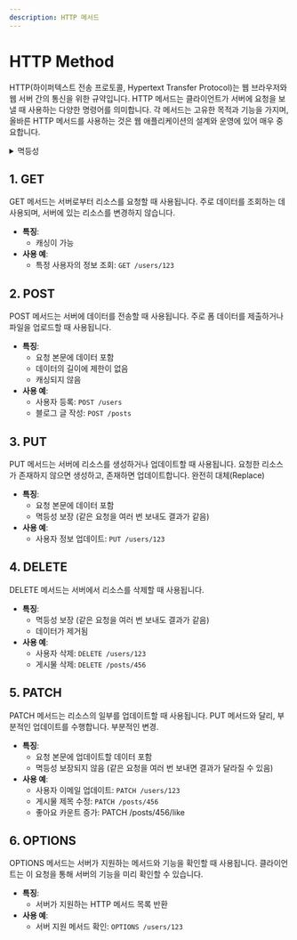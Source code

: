 ```yaml
---
description: HTTP 메서드
---
```


# HTTP Method

HTTP(하이퍼텍스트 전송 프로토콜, Hypertext Transfer Protocol)는 웹 브라우저와 웹 서버 간의 통신을 위한 규약입니다. HTTP 메서드는 클라이언트가 서버에 요청을 보낼 때 사용하는 다양한 명령어를 의미합니다. 각 메서드는 고유한 목적과 기능을 가지며, 올바른 HTTP 메서드를 사용하는 것은 웹 애플리케이션의 설계와 운영에 있어 매우 중요합니다.



<details>

<summary> 멱등성</summary>

멱등성(Idempotency)은 수학과 컴퓨터 과학에서 중요한 개념으로, 연산을 여러 번 적용하더라도 결과가 달라지지 않는 성질을 의미합니다. 즉, 동일한 연산을 여러 번 수행해도 시스템의 상태나 결과는 동일하게 유지됩니다.

HTTP 메서드에서 멱등성은 중요한 개념으로, 클라이언트가 같은 요청을 여러 번 보내더라도 서버의 상태가 변하지 않음을 보장합니다.

</details>

## 1. GET

GET 메서드는 서버로부터 리소스를 요청할 때 사용됩니다. 주로 데이터를 조회하는 데 사용되며, 서버에 있는 리소스를 변경하지 않습니다.

* **특징**:
  * 캐싱이 가능
* **사용 예**:
  * 특정 사용자의 정보 조회: `GET /users/123`

## 2. POST

POST 메서드는 서버에 데이터를 전송할 때 사용됩니다. 주로 폼 데이터를 제출하거나 파일을 업로드할 때 사용됩니다.

* **특징**:
  * 요청 본문에 데이터 포함
  * 데이터의 길이에 제한이 없음
  * 캐싱되지 않음
* **사용 예**:
  * 사용자 등록: `POST /users`
  * 블로그 글 작성: `POST /posts`

## 3. PUT

PUT 메서드는 서버에 리소스를 생성하거나 업데이트할 때 사용됩니다. 요청한 리소스가 존재하지 않으면 생성하고, 존재하면 업데이트합니다. 완전히 대체(Replace)

* **특징**:
  * 요청 본문에 데이터 포함
  * 멱등성 보장 (같은 요청을 여러 번 보내도 결과가 같음)
* **사용 예**:
  * 사용자 정보 업데이트: `PUT /users/123`

## 4. DELETE

DELETE 메서드는 서버에서 리소스를 삭제할 때 사용됩니다.

* **특징**:
  * 멱등성 보장 (같은 요청을 여러 번 보내도 결과가 같음)
  * 데이터가 제거됨
* **사용 예**:
  * 사용자 삭제: `DELETE /users/123`
  * 게시물 삭제: `DELETE /posts/456`

## 5. PATCH

PATCH 메서드는 리소스의 일부를 업데이트할 때 사용됩니다. PUT 메서드와 달리, 부분적인 업데이트를 수행합니다. 부분적인 변경.

* **특징**:
  * 요청 본문에 업데이트할 데이터 포함
  * 멱등성 보장되지 않음 (같은 요청을 여러 번 보내면 결과가 달라질 수 있음)
* **사용 예**:
  * 사용자 이메일 업데이트: `PATCH /users/123`
  * 게시물 제목 수정: `PATCH /posts/456`
  * 좋아요 카운트 증가: PATCH /posts/456/like

## 6. OPTIONS

OPTIONS 메서드는 서버가 지원하는 메서드와 기능을 확인할 때 사용됩니다. 클라이언트는 이 요청을 통해 서버의 기능을 미리 확인할 수 있습니다.

* **특징**:
  * 서버가 지원하는 HTTP 메서드 목록 반환
* **사용 예**:
  * 서버 지원 메서드 확인: `OPTIONS /users/123`
